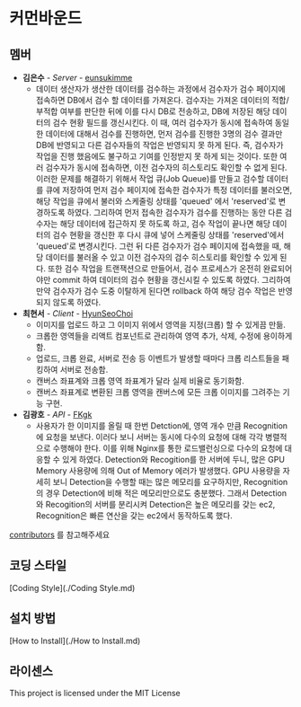 # 커먼바운드

## 멤버

- **김은수** - *Server* - [eunsukimme](https://github.com/eunsukimme)
  - 데이터 생산자가 생산한 데이터를 검수하는 과정에서 검수자가 검수 페이지에 접속하면 DB에서 검수 할 데이터를 가져온다. 검수자는 가져온 데이터의 적합/부적합 여부를 판단한 뒤에 이를 다시 DB로 전송하고, DB에 저장된 해당 데이터의 검수 현황 필드를 갱신시킨다. 이 때, 여러 검수자가 동시에 접속하여 동일한 데이터에 대해서 검수를 진행하면, 먼저 검수를 진행한 3명의 검수 결과만 DB에 반영되고 다른 검수자들의 작업은 반영되지 못 하게 된다. 즉, 검수자가 작업을 진행 했음에도 불구하고 기여를 인정받지 못 하게 되는 것이다. 또한 여러 검수자가 동시에 접속하면, 이전 검수자의 히스토리도 확인할 수 없게 된다. 이러한 문제를 해결하기 위해서 작업 큐(Job Queue)를 만들고 검수할 데이터를 큐에 저장하여 먼저 검수 페이지에 접속한 검수자가 특정 데이터를 불러오면, 해당 작업을 큐에서 불러와 스케줄링 상태를 'queued' 에서 'reserved'로 변경하도록 하였다. 그리하여 먼저 접속한 검수자가 검수를 진행하는 동안 다른 검수자는 해당 데이터에 접근하지 못 하도록 하고, 검수 작업이 끝나면 해당 데이터의 검수 현황을 갱신한 후 다시 큐에 넣어 스케줄링 상태를 'reserved'에서 'queued'로 변경시킨다. 그런 뒤 다른 검수자가 검수 페이지에 접속했을 때, 해당 데이터를 불러올 수 있고 이전 검수자의 검수 히스토리를 확인할 수 있게 된다. 
또한 검수 작업을 트랜잭션으로 만들어서, 검수 프로세스가 온전히 완료되어야만 commit 하여 데이터의 검수 현황을 갱신시킬 수 있도록 하였다. 그리하여 만약 검수자가 검수 도중 이탈하게 된다면 rollback 하여 해당 검수 작업은 반영되지 않도록 하였다.
- **최현서** - *Client* - [HyunSeoChoi](https://github.com/HyunSeoChoi)
  - 이미지를 업로드 하고 그 이미지 위에서 영역을 지정(크롭) 할 수 있게끔 만듦.
  - 크롭한 영역들을 리액트 컴포넌트로 관리하여 영역 추가, 삭제, 수정에 용이하게 함.
  - 업로드, 크롭 완료, 서버로 전송 등 이벤트가 발생할 때마다 크롭 리스트들을 패킹하여 서버로 전송함.
  - 캔버스 좌표계와 크롭 영역 좌표계가 달라 실제 비율로 동기화함.
  - 캔버스 좌표계로 변환된 크롭 영역을 캔버스에 모든 크롭 이미지를 그려주는 기능 구현.
- **김광호** - *API* - [FKgk](https://github.com/FKgk)
  - 사용자가 한 이미지를 올릴 때 한번 Detction에, 영역 개수 만큼 Recognition에 요청을 보낸다. 이러다 보니 서버는 동시에 다수의 요청에 대해 각각 병렬적으로 수행해야 한다. 이를 위해 Nginx를 통한 로드밸런싱으로 다수의 요청에 대응할 수 있게 하였다.
Detection와 Recogition를 한 서버에 두니, 많은 GPU Memory 사용량에 의해 Out of Memory 에러가 발생했다. GPU 사용량을 자세히 보니 Detection을 수행할 때는 많은 메모리를 요구하지만, Recognition의 경우 Detection에 비해 적은 메모리만으로도 충분했다. 그래서 Detection와 Recogition의 서버를 분리시켜 Detection은 높은 메모리를 갖는 ec2, Recognition은 빠른 연산을 갖는 ec2에서 동작하도록 했다. 

[contributors](https://github.com/eunsukimme/Common-Bound/contributors) 를 참고해주세요

## 코딩 스타일

[Coding Style](./Coding Style.md)

## 설치 방법

[How to Install](./How to Install.md)

## 라이센스

This project is licensed under the MIT License

